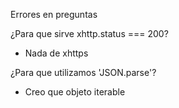 Errores en preguntas

¿Para que sirve xhttp.status === 200?
  - Nada de xhttps

¿Para que utilizamos 'JSON.parse'?
  - Creo que objeto iterable